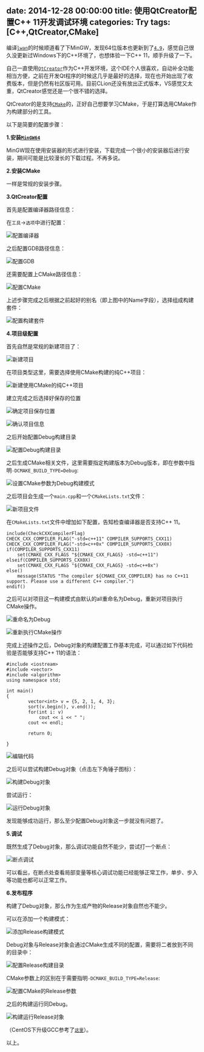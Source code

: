 date: 2014-12-28 00:00:00
title: 使用QtCreator配置C++ 11开发调试环境
categories: Try
tags: [C++,QtCreator,CMake]
---

编译[`lwan`][22]的时候顺道看了下MinGW，发现64位版本也更新到了[`4.9`][23]，感觉自己很久没更新过Windows下的C++环境了，也想体验一下C++ 11，顺手升级了一下。

<!-- more -->

自己一直使用[`QtCreator`][24]作为C++开发环境，这个IDE个人很喜欢，自动补全功能相当方便，之前在开发Qt程序的时候这几乎是最好的选择，现在也开始出现了收费版本，但是仍然有社区版可用。目前CLion还没有放出正式版本，VS感觉又太重，QtCreator感觉还是一个很不错的选择。

QtCreator的是支持[`CMake`][25]的，正好自己想要学习CMake，于是打算选用CMake作为构建部分的工具。

以下是简要的配置步骤：

**1.安装[`MinGW64`][23]**

MinGW现在使用安装器的形式进行安装，下载完成一个很小的安装器后进行安装，期间可能是比较漫长的下载过程。不再多说。

**2.安装CMake**

一样是常规的安装步骤。

**3.QtCreator配置**

首先是配置编译器路径信息：

在`工具`->`选项`中进行配置：

![配置编译器][3]

之后配置GDB路径信息：

![配置GDB][4]

还需要配置上CMake路径信息：

![配置CMake][5]

上述步骤完成之后根据之前起好的别名（即上图中的Name字段），选择组成构建套件：

![配置构建套件][2]

**4.项目级配置**

首先自然是常规的新建项目了：

![新建项目][1]

在项目类型这里，需要选择使用CMake构建的纯C++项目：

![新建使用CMake的纯C++项目][6]

建立完成之后选择好保存的位置

![确定项目保存位置][7]

![确认项目信息][8]

之后开始配置Debug构建目录

![配置Debug构建目录][9]

之后生成CMake相关文件，这里需要指定构建版本为Debug版本，即在参数中指明`-DCMAKE_BUILD_TYPE=Debug`:

![设置CMake参数为Debug构建模式][10]

之后项目会生成一个`main.cpp`和一个`CMakeLists.txt`文件：

![新项目文件][11]

在`CMakeLists.txt`文件中增加如下配置，告知检查编译器是否支持C++ 11。

```
include(CheckCXXCompilerFlag)CHECK_CXX_COMPILER_FLAG("-std=c++11" COMPILER_SUPPORTS_CXX11)CHECK_CXX_COMPILER_FLAG("-std=c++0x" COMPILER_SUPPORTS_CXX0X)if(COMPILER_SUPPORTS_CXX11)	set(CMAKE_CXX_FLAGS "${CMAKE_CXX_FLAGS} -std=c++11")elseif(COMPILER_SUPPORTS_CXX0X)	set(CMAKE_CXX_FLAGS "${CMAKE_CXX_FLAGS} -std=c++0x")else()	message(STATUS "The compiler ${CMAKE_CXX_COMPILER} has no C++11 support. Please use a different C++ compiler.")endif()

```

之后可以对项目这一构建模式由默认的all重命名为Debug，重新对项目执行CMake操作。

![重命名为Debug][12]

![重新执行CMake操作][13]

完成上述操作之后，Debug对象的构建配置工作基本完成，可以通过如下代码检验是否能够支持C++ 11的语法：

```
#include <iostream>#include <vector>#include <algorithm>using namespace std;int main(){        vector<int> v = {5, 2, 1, 4, 3};        sort(v.begin(), v.end());        for(int i: v)            cout << i << " ";        cout << endl;        return 0;}
```

![编辑代码][14]

之后可以尝试构建Debug对象（点击左下角锤子图标）：

![构建Debug对象][15]

尝试运行：

![运行Debug对象][16]

发现能够成功运行，那么至少配置Debug对象这一步就没有问题了。

**5.调试**

既然生成了Debug对象，那么调试功能自然不能少，尝试打一个断点：

![断点调试][17]

可以看出，在断点处查看局部变量等核心调试功能已经能够正常工作，单步、步入等功能也都可以正常工作。

**6.发布程序**

构建了Debug对象，那么作为生成产物的Release对象自然也不能少。

可以在添加一个构建模式：

![添加Release构建模式][18]

Debug对象与Release对象会通过CMake生成不同的配置，需要将二者放到不同的目录中：

![配置Release构建目录][19]

CMake参数上的区别在于需要指明`-DCMAKE_BUILD_TYPE=Release`:

![配置CMake的Release参数][20]

之后的构建运行同Debug。

![构建运行Release对象][21]

（CentOS下升级GCC参考了[`这里`][26]）。

以上。





[1]: https://blog.wislay.com/wp-content/uploads/2014/12/1.png
[2]: https://blog.wislay.com/wp-content/uploads/2014/12/2.png
[3]: https://blog.wislay.com/wp-content/uploads/2014/12/3.png
[4]: https://blog.wislay.com/wp-content/uploads/2014/12/4.png
[5]: https://blog.wislay.com/wp-content/uploads/2014/12/5.png
[6]: https://blog.wislay.com/wp-content/uploads/2014/12/6.png
[7]: https://blog.wislay.com/wp-content/uploads/2014/12/7.png
[8]: https://blog.wislay.com/wp-content/uploads/2014/12/8.png
[9]: https://blog.wislay.com/wp-content/uploads/2014/12/9.png
[10]: https://blog.wislay.com/wp-content/uploads/2014/12/10.png
[11]: https://blog.wislay.com/wp-content/uploads/2014/12/11.png
[12]: https://blog.wislay.com/wp-content/uploads/2014/12/12.png
[13]: https://blog.wislay.com/wp-content/uploads/2014/12/13.png
[14]: https://blog.wislay.com/wp-content/uploads/2014/12/14.png
[15]: https://blog.wislay.com/wp-content/uploads/2014/12/15.png
[16]: https://blog.wislay.com/wp-content/uploads/2014/12/16.png
[17]: https://blog.wislay.com/wp-content/uploads/2014/12/17.png
[18]: https://blog.wislay.com/wp-content/uploads/2014/12/18.png
[19]: https://blog.wislay.com/wp-content/uploads/2014/12/19.png
[20]: https://blog.wislay.com/wp-content/uploads/2014/12/20.png
[21]: https://blog.wislay.com/wp-content/uploads/2014/12/21.png
[22]: http://lwan.ws
[23]: http://mingw-w64.sourceforge.net/download.php#mingw-builds
[24]: https://qt-project.org
[25]: http://www.cmake.org
[26]: http://ilovers.sinaapp.com/article/centos%E4%B8%8B%E5%AE%89%E8%A3%85gcc-481


